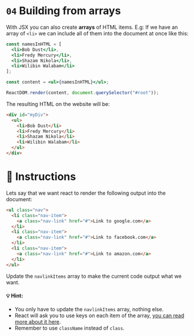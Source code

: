 # `04` Building from arrays

With JSX you can also create **arrays** of HTML items. E.g: If we have an array of `<li>` we can include all of them into the document at once like this:

```jsx
const namesInHTML = [
  <li>Bob Dust</li>,
  <li>Fredy Mercury</li>,
  <li>Shazam Nikola</li>,
  <li>Wilibin Walabam</li>
];

const content = <ul>{namesInHTML}</ul>;

ReactDOM.render(content, document.querySelector("#root"));
```

The resulting HTML on the website will be:
```html
<div id="myDiv">
  <ul>
    <li>Bob Dust</li>
    <li>Fredy Mercury</li>
    <li>Shazam Nikola</li>
    <li>Wilibin Walabam</li>
  </ul>
</div>
```

# :speech_balloon: Instructions

Lets say that we want react to render the following output into the document:

```html
<ul class="nav">
  <li class="nav-item">
    <a class="nav-link" href="#">Link to google.com</a>
  </li>
  <li class="nav-item">
    <a class="nav-link" href="#">Link to facebook.com</a>
  </li>
  <li class="nav-item">
    <a class="nav-link" href="#">Link to amazon.com</a>
  </li>
</ul>
```

Update the `navlinkItems` array to make the current code output what we want.

#### :bulb: Hint:
- You only have to update the `navlinkItems` array, nothing else.
- React will ask you to use keys on each item of the array, [you can read more about it here](https://reactjs.org/docs/lists-and-keys.html#keys).
- Remember to use `className` instead of `class`.
